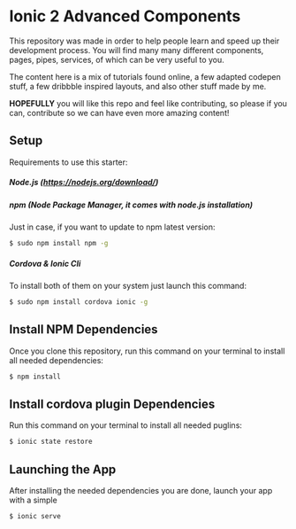 # Ionic 2 Advanced Components

This repository was made in order to help people learn and speed up their development process.
You will find many many different components, pages, pipes, services, of which can be very useful to you. 

The content here is a mix of tutorials found online, a few adapted codepen stuff, a few dribbble inspired layouts, and also other stuff made by me.

**HOPEFULLY** you will like this repo and feel like contributing, so please if you can, contribute so we can have even more amazing content!  

## Setup

Requirements to use this starter:

##### Node.js (https://nodejs.org/download/)

##### npm (Node Package Manager, it comes with node.js installation)
Just in case, if you want to update to npm latest version:
```sh
$ sudo npm install npm -g
```

##### Cordova & Ionic Cli
To install both of them on your system just launch this command:
```sh
$ sudo npm install cordova ionic -g
``` 

## Install NPM Dependencies
Once you clone this repository, run this command on your terminal to install all needed dependencies:
```sh
$ npm install
```

## Install cordova plugin Dependencies
Run this command on your terminal to install all needed puglins:
```sh
$ ionic state restore
```

## Launching the App
After installing the needed dependencies you are done, launch your app with a simple
```sh
$ ionic serve
```
